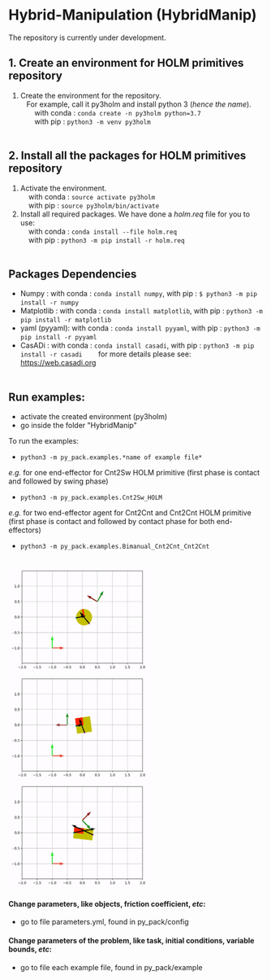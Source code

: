 # Hybrid-Manipulation (HybridManip)

The repository is currently under development.


## 1. Create an environment for HOLM primitives repository
1. Create the environment for the repository.<br/> 
&nbsp;&nbsp;&nbsp;For example, call it py3holm and install python 3 (*hence the name*).<br/> 
&nbsp;&nbsp;&nbsp;&nbsp;&nbsp;&nbsp; with conda : ```conda create -n py3holm python=3.7```<br/>
&nbsp;&nbsp;&nbsp;&nbsp;&nbsp;&nbsp; with pip : ```python3 -m venv py3holm```<br/><br/>


## 2. Install all the packages for HOLM primitives repository
1. Activate the environment.<br/> 
&nbsp;&nbsp;&nbsp; with conda : ```source activate py3holm```<br/> 
&nbsp;&nbsp;&nbsp; with pip : ```source py3holm/bin/activate```
2. Install all required packages. We have done a *holm.req* file for you to use:<br/> 
&nbsp;&nbsp;&nbsp; with conda : ```conda install --file holm.req```<br/> 
&nbsp;&nbsp;&nbsp; with pip : ```python3 -m pip install -r holm.req```<br/><br/>

## Packages Dependencies 

* Numpy : with conda : ```conda install numpy```,  with pip : ```$ python3 -m pip install -r numpy``` 
* Matplotlib : with conda : ```conda install matplotlib```,  with pip : ```python3 -m pip install -r matplotlib``` 
* yaml (pyyaml): with conda : ```conda install pyyaml```,  with pip : ```python3 -m pip install -r pyyaml``` 
* CasADi : with conda : ```conda install casadi```,  with pip : ```python3 -m pip install -r casadi``` 
&nbsp;&nbsp;&nbsp;&nbsp;&nbsp;&nbsp; for more details please see: https://web.casadi.org  <br/><br/>


## Run examples: 

* activate the created environment (py3holm)
* go inside the folder "HybridManip"

To run the examples:
* ```python3 -m py_pack.examples.*name of example file*```

*e.g.* for one end-effector for Cnt2Sw HOLM primitive (first phase is contact and followed by swing phase)
* ```python3 -m py_pack.examples.Cnt2Sw_HOLM```


*e.g.* for two end-effector agent for Cnt2Cnt and Cnt2Cnt HOLM primitive (first phase is contact and followed by contact phase for both end-effectors)
* ```python3 -m py_pack.examples.Bimanual_Cnt2Cnt_Cnt2Cnt``` <br/><br/>


<p float="left">
  <img src="gifs/Cnt2Cnt-Cnt2Cnt-Circle.gif" width="280" height="209"/>
  <img src="gifs/Cnt2Cnt-Cnt2Cnt-Rectangle.gif" width="280" height="209" />
  <img src="gifs/Cnt2Cnt-Cnt2Cnt-Parallelogram.gif" width="280" height="209" />
</p>

#### Change parameters, like objects, friction coefficient, *etc*:

* go to file parameters.yml, found in py_pack/config 


#### Change parameters of the problem, like task, initial conditions, variable bounds, *etc*:

* go to file each example file, found in py_pack/example 



